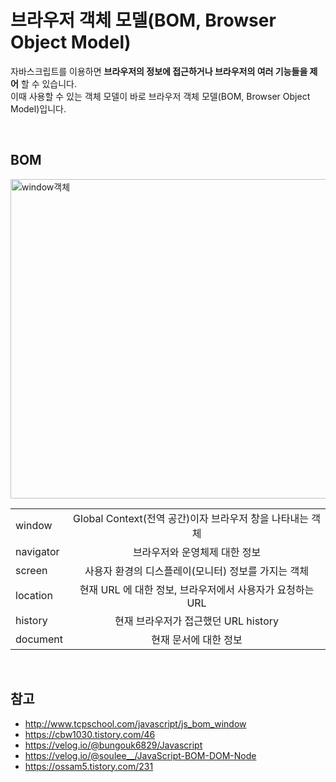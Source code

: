 # 브라우저 객체 모델(BOM, Browser Object Model)

자바스크립트를 이용하면 __브라우저의 정보에 접근하거나 브라우저의 여러 기능들을 제어__ 할 수 있습니다.<br>
이때 사용할 수 있는 객체 모델이 바로 브라우저 객체 모델(BOM, Browser Object Model)입니다.

<br>

## BOM

<img width="511" alt="window객체" src="https://user-images.githubusercontent.com/87301268/160763105-433ccd6a-dfbe-49eb-aaa6-b27fb31e75c5.png">

<br>

|  ||
|---|:---:|
| window | Global Context(전역 공간)이자 브라우저 창을 나타내는 객체 |
| navigator | 브라우저와 운영체제 대한 정보 | 
| screen | 사용자 환경의 디스플레이(모니터) 정보를 가지는 객체 |
| location | 현재 URL 에 대한 정보, 브라우저에서 사용자가 요청하는 URL |
| history | 현재 브라우저가 접근했던 URL history |
| document | 현재 문서에 대한 정보 |








<br>

## 참고
- http://www.tcpschool.com/javascript/js_bom_window
- https://cbw1030.tistory.com/46
- https://velog.io/@bungouk6829/Javascript
- https://velog.io/@soulee__/JavaScript-BOM-DOM-Node
- https://ossam5.tistory.com/231